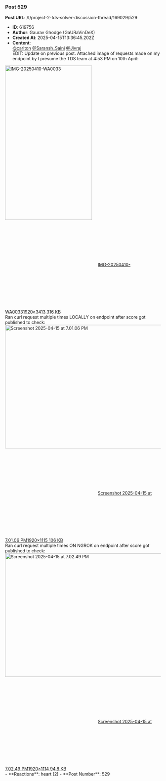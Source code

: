 ### Post 529
**Post URL**: /t/project-2-tds-solver-discussion-thread/169029/529
- **ID**: 619756
- **Author**: Gaurav Ghodge (GaURaVinDeX)
- **Created At**: 2025-04-15T13:36:45.202Z
- **Content**:  
  <a class="mention" href="/u/carlton">@carlton</a> <a class="mention" href="/u/saransh_saini">@Saransh_Saini</a> <a class="mention" href="/u/jivraj">@Jivraj</a><br>
EDIT: Update on previous post.
Attached image of requests made on my endpoint by I presume the TDS team at 4:53 PM on 10th April:<br>
<div class="lightbox-wrapper"><a class="lightbox" href="https://europe1.discourse-cdn.com/flex013/uploads/iitm/original/3X/b/9/b90ce5c3776d70c4006d18f9ad571ce489fdd14a.jpeg" data-download-href="/uploads/short-url/qp1XONLLW19xsSUqle4mkWmrdnY.jpeg?dl=1" title="IMG-20250410-WA0033" rel="noopener nofollow ugc"><img src="https://europe1.discourse-cdn.com/flex013/uploads/iitm/optimized/3X/b/9/b90ce5c3776d70c4006d18f9ad571ce489fdd14a_2_281x500.jpeg" alt="IMG-20250410-WA0033" data-base62-sha1="qp1XONLLW19xsSUqle4mkWmrdnY" width="281" height="500" srcset="https://europe1.discourse-cdn.com/flex013/uploads/iitm/optimized/3X/b/9/b90ce5c3776d70c4006d18f9ad571ce489fdd14a_2_281x500.jpeg, https://europe1.discourse-cdn.com/flex013/uploads/iitm/optimized/3X/b/9/b90ce5c3776d70c4006d18f9ad571ce489fdd14a_2_421x750.jpeg 1.5x, https://europe1.discourse-cdn.com/flex013/uploads/iitm/optimized/3X/b/9/b90ce5c3776d70c4006d18f9ad571ce489fdd14a_2_562x1000.jpeg 2x" data-dominant-color="54422E"><div class="meta"><svg class="fa d-icon d-icon-far-image svg-icon" aria-hidden="true"><use href="#far-image"></use></svg><span class="filename">IMG-20250410-WA0033</span><span class="informations">1920×3413 316 KB</span><svg class="fa d-icon d-icon-discourse-expand svg-icon" aria-hidden="true"><use href="#discourse-expand"></use></svg></div></a></div>
Ran curl request multiple times LOCALLY on endpoint after score got published to check:<br>
<div class="lightbox-wrapper"><a class="lightbox" href="https://europe1.discourse-cdn.com/flex013/uploads/iitm/original/3X/7/6/766817c29b6f57416237d09036f8dd55a0e8d0d8.jpeg" data-download-href="/uploads/short-url/gTtmhi0LxHN3dP1z8z9zLX4jLPW.jpeg?dl=1" title="Screenshot 2025-04-15 at 7.01.06 PM" rel="noopener nofollow ugc"><img src="https://europe1.discourse-cdn.com/flex013/uploads/iitm/optimized/3X/7/6/766817c29b6f57416237d09036f8dd55a0e8d0d8_2_690x400.jpeg" alt="Screenshot 2025-04-15 at 7.01.06 PM" data-base62-sha1="gTtmhi0LxHN3dP1z8z9zLX4jLPW" width="690" height="400" srcset="https://europe1.discourse-cdn.com/flex013/uploads/iitm/optimized/3X/7/6/766817c29b6f57416237d09036f8dd55a0e8d0d8_2_690x400.jpeg, https://europe1.discourse-cdn.com/flex013/uploads/iitm/optimized/3X/7/6/766817c29b6f57416237d09036f8dd55a0e8d0d8_2_1035x600.jpeg 1.5x, https://europe1.discourse-cdn.com/flex013/uploads/iitm/optimized/3X/7/6/766817c29b6f57416237d09036f8dd55a0e8d0d8_2_1380x800.jpeg 2x" data-dominant-color="242628"><div class="meta"><svg class="fa d-icon d-icon-far-image svg-icon" aria-hidden="true"><use href="#far-image"></use></svg><span class="filename">Screenshot 2025-04-15 at 7.01.06 PM</span><span class="informations">1920×1115 106 KB</span><svg class="fa d-icon d-icon-discourse-expand svg-icon" aria-hidden="true"><use href="#discourse-expand"></use></svg></div></a></div>
Ran curl request multiple times ON NGROK on endpoint after score got published to check:<br>
<div class="lightbox-wrapper"><a class="lightbox" href="https://europe1.discourse-cdn.com/flex013/uploads/iitm/original/3X/0/0/00183e58c3ad6ac1e6589f66025a4f813af1873e.jpeg" data-download-href="/uploads/short-url/PWnjv5pPaqsulFKw0dGfNnASy.jpeg?dl=1" title="Screenshot 2025-04-15 at 7.02.49 PM" rel="noopener nofollow ugc"><img src="https://europe1.discourse-cdn.com/flex013/uploads/iitm/optimized/3X/0/0/00183e58c3ad6ac1e6589f66025a4f813af1873e_2_690x400.jpeg" alt="Screenshot 2025-04-15 at 7.02.49 PM" data-base62-sha1="PWnjv5pPaqsulFKw0dGfNnASy" width="690" height="400" srcset="https://europe1.discourse-cdn.com/flex013/uploads/iitm/optimized/3X/0/0/00183e58c3ad6ac1e6589f66025a4f813af1873e_2_690x400.jpeg, https://europe1.discourse-cdn.com/flex013/uploads/iitm/optimized/3X/0/0/00183e58c3ad6ac1e6589f66025a4f813af1873e_2_1035x600.jpeg 1.5x, https://europe1.discourse-cdn.com/flex013/uploads/iitm/optimized/3X/0/0/00183e58c3ad6ac1e6589f66025a4f813af1873e_2_1380x800.jpeg 2x" data-dominant-color="808283"><div class="meta"><svg class="fa d-icon d-icon-far-image svg-icon" aria-hidden="true"><use href="#far-image"></use></svg><span class="filename">Screenshot 2025-04-15 at 7.02.49 PM</span><span class="informations">1920×1114 94.8 KB</span><svg class="fa d-icon d-icon-discourse-expand svg-icon" aria-hidden="true"><use href="#discourse-expand"></use></svg></div></a></div>
- **Reactions**: heart (2)
- **Post Number**: 529

